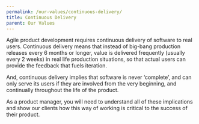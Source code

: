 ```yaml
---
permalink: /our-values/continuous-delivery/
title: Continuous Delivery
parent: Our Values
---
```

Agile product development requires continuous delivery of software to real users. Continuous delivery means that instead of big-bang production releases every 6 months or longer, value is delivered frequently (usually every 2 weeks) in real life production situations, so that actual users can provide the feedback that fuels iteration.

And, continuous delivery implies that software is never ‘complete’, and can only serve its users if they are involved from the very beginning, and continually throughout the life of the product.
 
As a product manager, you will need to understand all of these implications and show our clients how this way of working is critical to the success of their product. 
